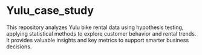 # Yulu_case_study
This repository analyzes Yulu bike rental data using hypothesis testing, applying statistical methods to explore customer behavior and rental trends. It provides valuable insights and key metrics to support smarter business decisions.
